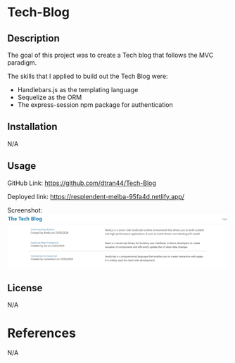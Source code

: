 # Tech-Blog

## Description
The goal of this project was to create a Tech blog that follows the MVC paradigm.

The skills that I applied to build out the Tech Blog were:
- Handlebars.js as the templating language
- Sequelize as the ORM
- The express-session npm package for authentication

## Installation

N/A

## Usage

GitHub Link: https://github.com/dtran44/Tech-Blog

Deployed link: https://resplendent-melba-95fa4d.netlify.app/

Screenshot: 
![alt text](https://github.com/dtran44/Tech-Blog/blob/main/public/Techblog%20screenshot.jpg)

## License

N/A

# References 

N/A
